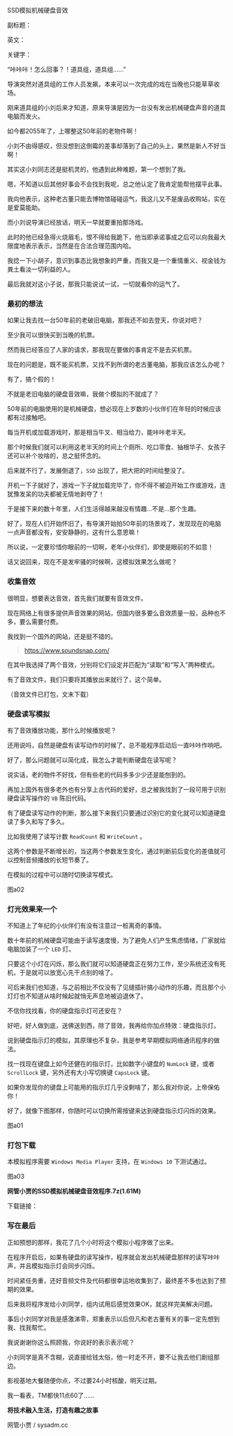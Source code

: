 SSD模拟机械硬盘音效

副标题：

英文：

关键字：





“咔咔咔！怎么回事？！道具组，道具组......”

导演突然对道具组的工作人员发飙，本来可以一次完成的戏在当晚也只能草草收场。

刚来道具组的小刘后来才知道，原来导演是因为一台没有发出机械硬盘声音的道具电脑而发火。

如今都2055年了，上哪整这50年前的老物件啊！

小刘不由得感叹，但没想到这倒霉的差事却落到了自己的头上，果然是新人不好当啊！



其实这小刘同志还是挺机灵的，他遇到此种难题，第一个想到了我。

嗯，不知道以后其他好事会不会找到我呢，总之他认定了我肯定能帮他摆平此事。

我向他表示，这种老古董只能去博物馆碰碰运气，我这儿又不是废品收购站，实在是爱莫能助。

而小刘说导演已经放话，明天一早就要重拍那场戏。

此时的他已经急得火烧眉毛，恨不得给我跪下，他当即承诺事成之后可以向我最大限度地表示表示，当然是在合法合理范围内哈。



我捻一下小胡子，意识到事态比我想象的严重，而我又是一个重情重义、视金钱为粪土看淡一切利益的人。

最后我就对这小子说，那我只能说试一试，一切就看你的运气了。



### 最初的想法

如果让我去找一台50年前的老破旧电脑，那我还不如去登天，你说对吧？

至少我可以很快买到当晚的机票。

然而我已经答应了人家的请求，那我现在要做的事肯定不是去买机票。

现在的问题是，既不能买机票，又找不到所谓的老古董电脑，那我应该怎么办呢？

有了，搞个假的！



不就是老旧电脑的硬盘音效嘛，我做个模拟的不就成了？

50年前的电脑使用的是机械硬盘，想必现在上岁数的小伙伴们在年轻的时候应该都有过接触吧。

每当开机或加载游戏时，那是相当牛叉、相当给力，能咔咔老半天。

那个时候我们就可以利用这老半天的时间上个厕所、吃口零食、抽根华子、女孩子还可以补个妆啥的，总之挺怀念的。

后来就不行了，发展倒退了，`SSD` 出现了，把大把的时间给整没了。

开机一下子就好了，游戏一下子就加载完毕了，你不得不被迫开始工作或游戏，连犹豫发呆的功夫都被无情地剥夺了！

于是接下来的数十年里，人们生活得越来越没有情趣...不是...那个生趣。

好了，现在人们开始怀旧了，有导演开始拍50年前的场景戏了，发现现在的电脑一点声音都没有，安安静静的，这有什么意思嘛！

所以说，一定要珍惜你眼前的一切啊，老年小伙伴们，即使是眼前的不如意！



话又说回来，现在不是发牢骚的时候啊，这模拟效果怎么做呢？



### 收集音效

很明显，想要表达音效，首先我们就要有音效文件。

现在网络上有很多提供声音效果的网站，但国内很多要么音效质量一般，品种也不多，要么需要付费。

我找到一个国外的网站，还是挺不错的。

> https://www.soundsnap.com/



在其中我选择了两个音效，分别将它们设定并匹配为“读取”和“写入”两种模式。

有了音效文件，我们只要将其播放出来就行了，这个简单。

（音效文件已打包，文末下载）



### 硬盘读写模拟

有了音效播放功能，那什么时候播放呢？

还用说吗，自然是硬盘有读写动作的时候了，总不能程序启动后一直咔咔作响吧。

好了，那么问题就可以简化成，我怎么才能判断硬盘在读写呢？



说实话，老的物件不好找，但有些老的代码多多少少还是能刨到的。

再加上国外有很多老外也有分享上古代码的爱好，总之被我找到了一段可用于识别硬盘读写操作的 `VB` 陈旧代码。

有了硬盘读写动作的判断，那么接下来我们只要通过识别它的变化就可以知道硬盘读了多久和写了多久。



比如我使用了读写计数 `ReadCount` 和 `WriteCount` 。

这两个参数是不断增长的，当这两个参数发生变化，通过判断前后变化的差值就可以控制音频播放的长短节奏了。

在模拟的过程中可以随时切换读写模式。

图a02





### 灯光效果来一个

不知道上了年纪的小伙伴们有没有注意过一桩离奇的事情。

数十年前的机械硬盘可能由于读写速度慢，为了避免人们产生焦虑情绪，厂家就给电脑加装了一个 `LED` 灯。

只要这个小灯在闪烁，那么我们就可以知道硬盘正在努力工作，至少系统还没有死机，于是就可以放宽心先干点别的啥了。

可后来我们也知道，与之前相比不仅没有了见缝插针搞小动作的乐趣，而且那个小灯灯也不知道从啥时候起就悄无声息地被迫退休了。

不信你找找看，你的硬盘指示灯可还安在？



好吧，好人做到底，送佛送到西，除了音效，我再给你加点特效：硬盘指示灯。



说到硬盘指示灯的模拟，其原理也不复杂，我是参考早期模拟网络通讯程序的做法。

找一找现在键盘上如今还健在的指示灯，比如数字小键盘的 `NumLock` 键，或者 `ScrollLock` 键，另外还有大小写切换键 `CapsLock` 键。

如果你发现你的键盘上可能用的指示灯几乎没剩啥了，那么我对你说，上帝保佑你！

好了，就像下图那样，你随时可以切换所需按键来达到硬盘指示灯闪烁的效果。

图a01



### 打包下载

本模拟程序需要 `Windows Media Player` 支持，在 `Windows 10` 下测试通过。

图a03



**网管小贾的SSD模拟机械硬盘音效程序.7z(1.61M)**

下载链接：





### 写在最后

正如预想的那样，我花了几个小时将这个模拟小程序做了出来。

在程序开启后，如果有硬盘的读写操作，程序就会发出机械硬盘那样的读写咔咔声，并且模拟指示灯会同步闪烁。

时间紧任务重，还好音频文件及代码都很幸运地收集到了，最终差不多也达到了预期的效果。



后来我将程序发给小刘同学，组内试用后感觉效果OK，就这样完美解决问题。

事后小刘同学对我是感激涕零，郑重表示以后但凡和老古董有关的事一定先想到我、找我帮忙。

我说谢谢你这么照顾我，你说好的表示表示呢？

小刘同学是真不含糊，说直接给钱太俗，他一时走不开，要不让我去他们剧组那边。

影视基地大餐随便你点，不过要24小时核酸，明天过期。

我一看表，TM都快11点60了......



**将技术融入生活，打造有趣之故事**

网管小贾 / sysadm.cc





